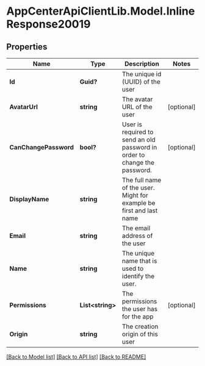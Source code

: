 # AppCenterApiClientLib.Model.InlineResponse20019
## Properties

Name | Type | Description | Notes
------------ | ------------- | ------------- | -------------
**Id** | **Guid?** | The unique id (UUID) of the user | 
**AvatarUrl** | **string** | The avatar URL of the user | [optional] 
**CanChangePassword** | **bool?** | User is required to send an old password in order to change the password. | [optional] 
**DisplayName** | **string** | The full name of the user. Might for example be first and last name | 
**Email** | **string** | The email address of the user | 
**Name** | **string** | The unique name that is used to identify the user. | 
**Permissions** | **List&lt;string&gt;** | The permissions the user has for the app | [optional] 
**Origin** | **string** | The creation origin of this user | 

[[Back to Model list]](../README.md#documentation-for-models) [[Back to API list]](../README.md#documentation-for-api-endpoints) [[Back to README]](../README.md)

